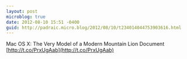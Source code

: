 ```yaml
---
layout: post
microblog: true
date: 2012-08-10 15:51 -0400
guid: http://padraic.micro.blog/2012/08/10/t234014044753903616.html
---
```

Mac OS X: The Very Model of a Modern Mountain Lion Document [http://t.co/PrxUgAab](http://t.co/PrxUgAab)
